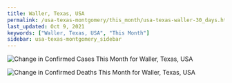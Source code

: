 ```yaml
---
title: Waller, Texas, USA
permalink: /usa-texas-montgomery/this_month/usa-texas-waller-30_days.html
last_updated: Oct 9, 2021
keywords: ["Waller, Texas, USA", "This Month"]
sidebar: usa-texas-montgomery_sidebar
---
```


![Change in Confirmed Cases This Month for Waller, Texas, USA](/covid_tracker/images/graphs/usa-texas-waller-delta_confirmed-30_days_graph.png)

![Change in Confirmed Deaths This Month for Waller, Texas, USA](/covid_tracker/images/graphs/usa-texas-waller-delta_deaths-30_days_graph.png)
